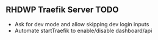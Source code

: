 RHDWP Traefik Server TODO
---
- Ask for dev mode and allow skipping dev login inputs
- Automate startTraefik to enable/disable dashboard/api
